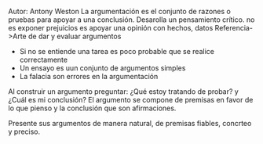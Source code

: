 Autor: Antony Weston 
La argumentación es el conjunto de razones o pruebas para apoyar a una conclusión. Desarolla un pensamiento crítico. no es exponer prejuicios es apoyar una opinión con hechos, datos
Referencia->Arte de dar y evaluar argumentos
- Si no se entiende una tarea es poco probable que se realice correctamente
- Un ensayo es uun conjunto de argumentos simples 
- La falacia son errores en la argumentación 

Al construir un argumento preguntar: ¿Qué estoy tratando de probar? y ¿Cuál es mi conclusión?
El argumento se compone de premisas en favor de lo que pienso y la conclusión que son afirmaciones.

Presente sus argumentos de manera natural, de premisas fiables, concrteo y preciso.